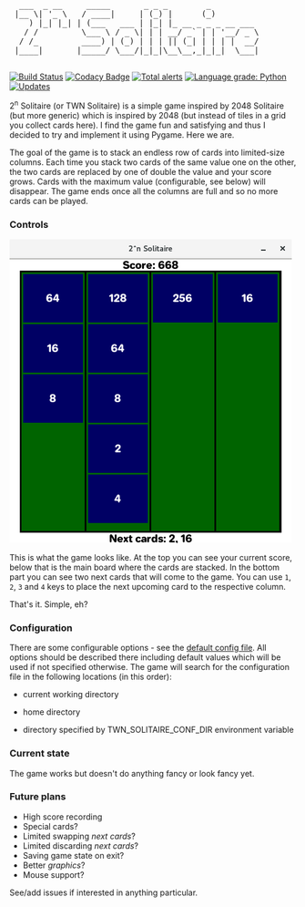 <pre>
  ___  _ __     _____       _ _ _        _
 |__ \| '_ \   / ____|     | (_) |      (_)
    ) |_| |_| | (___   ___ | |_| |_ __ _ _ _ __ ___
   / /         \___ \ / _ \| | | __/ _` | | '__/ _ \
  / /_         ____) | (_) | | | || (_| | | | |  __/
 |____|       |_____/ \___/|_|_|\__\__,_|_|_|  \___|

</pre>

[![Build Status](https://travis-ci.com/geckon/2-n_solitaire.svg?branch=master)](https://travis-ci.com/geckon/2-n_solitaire)
[![Codacy Badge](https://api.codacy.com/project/badge/Grade/37d712df43e44d6487bb35e015c27c47)](https://app.codacy.com/app/geckon/2-n_solitaire?utm_source=github.com&utm_medium=referral&utm_content=geckon/2-n_solitaire&utm_campaign=Badge_Grade_Dashboard)
[![Total alerts](https://img.shields.io/lgtm/alerts/g/geckon/2-n_solitaire.svg?logo=lgtm&logoWidth=18)](https://lgtm.com/projects/g/geckon/2-n_solitaire/alerts/)
[![Language grade: Python](https://img.shields.io/lgtm/grade/python/g/geckon/2-n_solitaire.svg?logo=lgtm&logoWidth=18)](https://lgtm.com/projects/g/geckon/2-n_solitaire/context:python)
[![Updates](https://pyup.io/repos/github/geckon/2-n_solitaire/shield.svg)](https://pyup.io/repos/github/geckon/2-n_solitaire/)

2<sup>n</sup> Solitaire (or TWN Solitaire) is a simple game inspired by
2048 Solitaire (but more generic) which is inspired by 2048 (but instead of
tiles in a grid you collect cards here). I find the game fun and
satisfying and thus I decided to try and implement it using Pygame. Here we are.

The goal of the game is to stack an endless row of cards into limited-size
columns. Each time you stack two cards of the same value one on the other,
the two cards are replaced by one of double the value and your score grows.
Cards with the maximum value (configurable, see below) will disappear.
The game ends once all the columns are full and so no more cards can be played.

### Controls

![Screenshot](https://github.com/geckon/2-n_solitaire/blob/master/docs/screenshot.png)

This is what the game looks like. At the top you can see your current score,
below that is the main board where the cards are stacked. In the bottom part you
can see two next cards that will come to the game. You can use `1`, `2`, `3` and
`4` keys to place the next upcoming card to the respective column.

That's it. Simple, eh?

### Configuration

There are some configurable options - see
the [default config file](.2-n_solitaire.conf). All options should be described
there including default values which will be used if not specified otherwise.
The game will search for the configuration file in the following locations
(in this order):

-   current working directory

-   home directory

-   directory specified by TWN_SOLITAIRE_CONF_DIR environment
    variable

### Current state

The game works but doesn't do anything fancy or look fancy yet.

### Future plans

-   High score recording
-   Special cards?
-   Limited swapping *next cards*?
-   Limited discarding *next cards*?
-   Saving game state on exit?
-   Better *graphics*?
-   Mouse support?

See/add issues if interested in anything particular.
